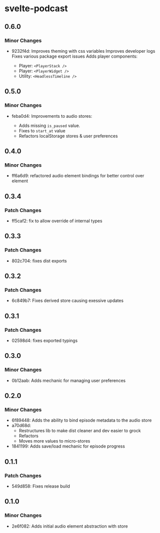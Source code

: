 # svelte-podcast

## 0.6.0

### Minor Changes

- 9232f4d: Improves theming with css variables
  Improves developer logs
  Fixes various package export issues
  Adds player components:

  - Player: `<PlayerStack />`
  - Player: `<PlayerWidget />`
  - Utility: `<HeadlessTimeline />`

## 0.5.0

### Minor Changes

-  feba0d4: Improvements to audio stores:

   -  Adds missing `is_paused` value.
   -  Fixes to `start_at` value
   -  Refactors localStorage stores & user preferences

## 0.4.0

### Minor Changes

-  ff6a6d9: refactored audio element bindings for better control over element

## 0.3.4

### Patch Changes

-  ff5caf2: fix to allow override of internal types

## 0.3.3

### Patch Changes

-  802c704: fixes dist exports

## 0.3.2

### Patch Changes

-  6c849b7: Fixes derived store causing exessive updates

## 0.3.1

### Patch Changes

-  02598d4: fixes exported typings

## 0.3.0

### Minor Changes

-  0b12aab: Adds mechanic for managing user preferences

## 0.2.0

### Minor Changes

-  6f89448: Adds the ability to bind episode metadata to the audio store
-  a70d68d:
   -  Restructures lib to make dist cleaner and dev easier to grock
   -  Refactors <audio /> bindings to make it easier to change values when loading a different source
   -  Moves more values to micro-stores
-  1841199: Adds save/load mechanic for episode progress

## 0.1.1

### Patch Changes

-  549d858: Fixes release build

## 0.1.0

### Minor Changes

-  2e6f082: Adds initial audio element abstraction with store
